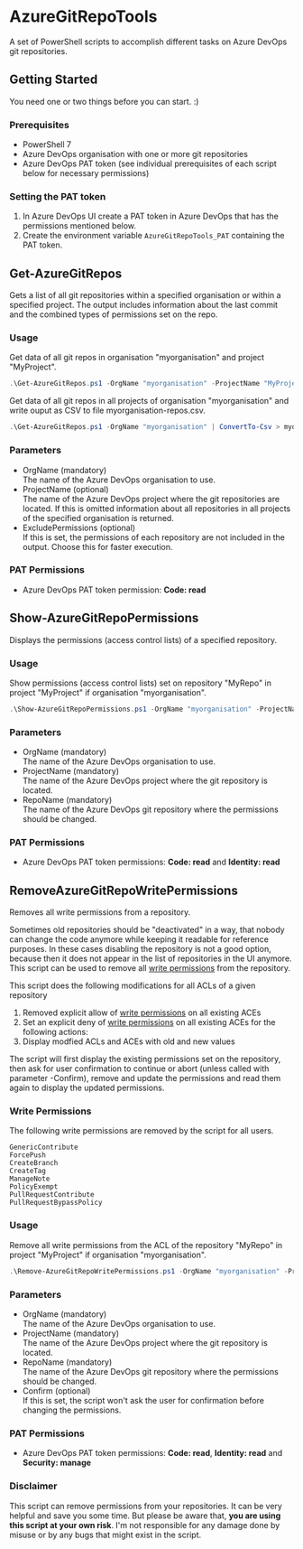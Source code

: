 # AzureGitRepoTools

A set of PowerShell scripts to accomplish different tasks on Azure DevOps git repositories.

## Getting Started 

You need one or two things before you can start. :)

### Prerequisites

* PowerShell 7
* Azure DevOps organisation with one or more git repositories
* Azure DevOps PAT token (see individual prerequisites of each script below for necessary permissions)

### Setting the PAT token

1. In Azure DevOps UI create a PAT token in Azure DevOps that has the permissions mentioned below.  
1. Create the environment variable `AzureGitRepoTools_PAT` containing the PAT token.

## Get-AzureGitRepos

Gets a list of all git repositories within a specified organisation or within a specified project. The output includes information about the last commit and the combined types of permissions set on the repo.

### Usage

Get data of all git repos in organisation "myorganisation" and project "MyProject".

```powershell
.\Get-AzureGitRepos.ps1 -OrgName "myorganisation" -ProjectName "MyProject"
```

Get data of all git repos in all projects of organisation "myorganisation" and write ouput as CSV to file myorganisation-repos.csv.

```powershell
.\Get-AzureGitRepos.ps1 -OrgName "myorganisation" | ConvertTo-Csv > myorganisation-repos.csv
```

### Parameters

* OrgName (mandatory)  
  The name of the Azure DevOps organisation to use.
* ProjectName (optional)  
  The name of the Azure DevOps project where the git repositories are located. If this is omitted information about all repositories in all projects of the specified organisation is returned.
* ExcludePermissions (optional)  
  If this is set, the permissions of each repository are not included in the output. Choose this for faster execution.

### PAT Permissions

* Azure DevOps PAT token permission: __Code: read__

## Show-AzureGitRepoPermissions

Displays the permissions (access control lists) of a specified repository.

### Usage

Show permissions (access control lists) set on repository "MyRepo" in project "MyProject" if organisation "myorganisation".

```powershell
.\Show-AzureGitRepoPermissions.ps1 -OrgName "myorganisation" -ProjectName "MyProject" -RepoName "MyRepo"
```

### Parameters

* OrgName (mandatory)  
  The name of the Azure DevOps organisation to use.
* ProjectName (mandatory)  
  The name of the Azure DevOps project where the git repository is located.
* RepoName (mandatory)  
  The name of the Azure DevOps git repository where the permissions should be changed.

### PAT Permissions

* Azure DevOps PAT token permissions: __Code: read__ and __Identity: read__

## RemoveAzureGitRepoWritePermissions

Removes all write permissions from a repository.

Sometimes old repositories should be "deactivated" in a way, that nobody can change the code anymore while keeping it
readable for reference purposes. In these cases disabling the repository is not a good option, because then it does not appear in the list of repositories in the UI anymore. This script can be used to remove all [write permissions](#write-permissions) from the repository. 

This script does the following modifications for all ACLs of a given repository

1. Removed explicit allow of [write permissions](#write-permissions) on all existing ACEs 
2. Set an explicit deny of [write permissions](#write-permissions) on all existing ACEs for the following actions: 
3. Display modfied ACLs and ACEs with old and new values

The script will first display the existing permissions set on the repository, then ask for user confirmation to continue or abort (unless called with parameter -Confirm), remove and update the permissions and read them again to display the updated permissions.

### Write Permissions

The following write permissions are removed by the script for all users.

```
GenericContribute
ForcePush
CreateBranch
CreateTag
ManageNote
PolicyExempt
PullRequestContribute
PullRequestBypassPolicy
```

### Usage

Remove all write permissions from the ACL of the repository "MyRepo" in project "MyProject" if organisation "myorganisation".

```powershell
.\Remove-AzureGitRepoWritePermissions.ps1 -OrgName "myorganisation" -ProjectName "MyProject" -RepoName "MyRepo"
```

### Parameters

* OrgName (mandatory)  
  The name of the Azure DevOps organisation to use.
* ProjectName (mandatory)  
  The name of the Azure DevOps project where the git repository is located.
* RepoName (mandatory)  
  The name of the Azure DevOps git repository where the permissions should be changed.
* Confirm (optional)  
  If this is set, the script won't ask the user for confirmation before changing the permissions.

### PAT Permissions

* Azure DevOps PAT token permissions: __Code: read__, __Identity: read__ and __Security: manage__

### Disclaimer

This script can remove permissions from your repositories. It can be very helpful and save you some time. But please be aware that, __you are using this script at your own risk__. I'm not responsible for any damage done by misuse or by any bugs that might exist in the script.
